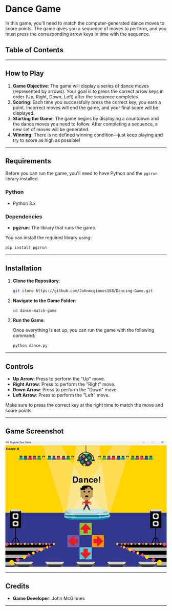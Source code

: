 # Dance Game

 In this game, you'll need to match the computer-generated dance moves to score points. The game gives you a sequence of moves to perform, and you must press the corresponding arrow keys in time with the sequence.

## Table of Contents

---

## How to Play

1. **Game Objective**: The game will display a series of dance moves (represented by arrows). Your goal is to press the correct arrow keys in order (Up, Right, Down, Left) after the sequence completes.
2. **Scoring**: Each time you successfully press the correct key, you earn a point. Incorrect moves will end the game, and your final score will be displayed.
3. **Starting the Game**: The game begins by displaying a countdown and the dance moves you need to follow. After completing a sequence, a new set of moves will be generated.
4. **Winning**: There is no defined winning condition—just keep playing and try to score as high as possible!

---

## Requirements

Before you can run the game, you'll need to have Python and the `pgzrun` library installed.

### Python

* Python 3.x

### Dependencies

* **pgzrun**: The library that runs the game.

You can install the required library using:

```bash
pip install pgzrun
```

---

## Installation

1. **Clone the Repository**:

   ```bash
   git clone https://github.com/Johnmcginnes168/Dancing-Game.git
   ```

2. **Navigate to the Game Folder**:

   ```bash
   cd dance-match-game
   ```

3. **Run the Game**:

   Once everything is set up, you can run the game with the following command:

   ```bash
   python dance.py
   ```

---

## Controls

* **Up Arrow**: Press to perform the "Up" move.
* **Right Arrow**: Press to perform the "Right" move.
* **Down Arrow**: Press to perform the "Down" move.
* **Left Arrow**: Press to perform the "Left" move.

Make sure to press the correct key at the right time to match the move and score points.

---

## Game Screenshot

![Game Screenshot](images/Screenshot1.png)

---

## Credits

* **Game Developer**: John McGinnes

---
